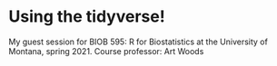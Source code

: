 # Using the tidyverse!
My guest session for BIOB 595: R for Biostatistics at the University of Montana, spring 2021.
Course professor: Art Woods
